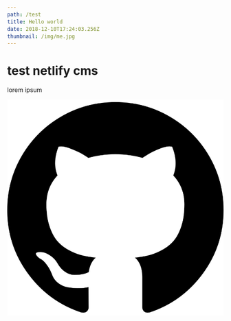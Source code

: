 ```yaml
---
path: /test
title: Hello world
date: 2018-12-10T17:24:03.256Z
thumbnail: /img/me.jpg
---
```


# **test netlify cms**

lorem ipsum

![github](/img/github-icon.svg)
